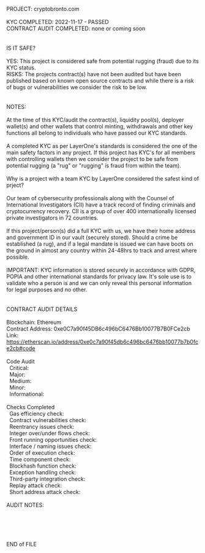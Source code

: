 PROJECT: cryptobronto.com</br>
</br>
KYC COMPLETED: 2022-11-17 - PASSED</br>
CONTRACT AUDIT COMPLETED: none or coming soon</br>
</br>
</br>
IS IT SAFE?</br>
</br>
YES: This project is considered safe from potential rugging (fraud) due to its KYC status.</br>
RISKS: The projects contract(s) have not been audited but have been published based on known open source contracts and while there is a risk of bugs or vulnerabilities we consider the risk to be low.</br>
</br>
</br>
NOTES:</br>
</br>
 At the time of this KYC/audit the contract(s), liquidity pool(s), deployer wallet(s) and other wallets that control minting, withdrawals and other key functions all belong to individuals who have passed our KYC standards.</br>
</br>
 A completed KYC as per LayerOne's standards is considered the one of the main safety factors in any project.  If this project has KYC's for all members with controlling wallets then we consider the project to be safe from potential rugging (a "rug" or "rugging" is fraud from within the team).</br>
</br>
Why is a project with a team KYC by LayerOne considered the safest kind of prject?</br>
</br>
 Our team of cybersecurity professionals along with the Counsel of International Investigators (CII) have a track record of finding criminals and cryptocurrency recovery.  CII is a group of over 400 internationally licensed private investigators in 72 countries.</br>
</br>
 If this project/person(s) did a full KYC with us, we have their home address and government ID in our vault (securely stored).  Should a crime be established (a rug), and if a legal mandate is issued we can have boots on the ground in almost any country within 24-48hrs to track and arrest where possible.</br>
</br>
IMPORTANT: KYC information is stored securely in accordance with GDPR, POPIA and other international standards for privacy law.  It's sole use is to validate who a person is and we can only reveal this personal information for legal purposes and no other.</br>
</br>
</br>
CONTRACT AUDIT DETAILS</br>
</br>
Blockchain: Ethereum</br>
Contract Address: 0xe0C7a90f45DB6c496bC6476Bb10077B7B0FCe2cb</br>
Link: https://etherscan.io/address/0xe0c7a90f45db6c496bc6476bb10077b7b0fce2cb#code</br>
</br>
Code Audit</br>
&nbsp; Critical: </br>
&nbsp; Major: </br>
&nbsp; Medium: </br>
&nbsp; Minor: </br>
&nbsp; Informational: </br>
</br>
Checks Completed</br>
&nbsp; Gas efficiency check: </br>
&nbsp; Contract vulnerabilities check: </br>
&nbsp; Reentrancy issues check: </br>
&nbsp; Integer over/under flows check: </br>
&nbsp; Front running opportunities check: </br>
&nbsp; Interface / naming issues check: </br>
&nbsp; Order of execution check: </br>
&nbsp; Time component check: </br>
&nbsp; Blockhash function check: </br>
&nbsp; Exception handling check: </br>
&nbsp; Third-party integration check: </br>
&nbsp; Replay attack check: </br>
&nbsp; Short address attack check: </br>
</br>
AUDIT NOTES:</br>
</br>
</br>
</br>
</br>
</br>
END of FILE
